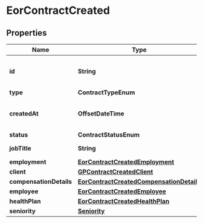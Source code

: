 

# EorContractCreated


## Properties

| Name | Type | Description | Notes |
|------------ | ------------- | ------------- | -------------|
|**id** | **String** | Id of the contract quote created |  [optional] |
|**type** | **ContractTypeEnum** |  |  [optional] |
|**createdAt** | **OffsetDateTime** | Long date-time format following ISO-8601 |  [optional] |
|**status** | **ContractStatusEnum** |  |  [optional] |
|**jobTitle** | **String** | Employee&#39;s job title. |  [optional] |
|**employment** | [**EorContractCreatedEmployment**](EorContractCreatedEmployment.md) |  |  [optional] |
|**client** | [**GPContractCreatedClient**](GPContractCreatedClient.md) |  |  [optional] |
|**compensationDetails** | [**EorContractCreatedCompensationDetails**](EorContractCreatedCompensationDetails.md) |  |  [optional] |
|**employee** | [**EorContractCreatedEmployee**](EorContractCreatedEmployee.md) |  |  [optional] |
|**healthPlan** | [**EorContractCreatedHealthPlan**](EorContractCreatedHealthPlan.md) |  |  [optional] |
|**seniority** | [**Seniority**](Seniority.md) |  |  [optional] |



